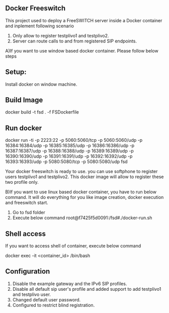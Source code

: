 Docker Freeswitch
-----------------
This project used to deploy a FreeSWITCH server inside a Docker container and inplement following scenario

1) Only allow to register testplivo1 and testplivo2.
2) Server can route calls to and from registered SIP endpoints.

A)If you want to use window based docker container. Please follow below steps

Setup:
-----------------
Install docker on window machine.

Build Image
----------------
docker build -t fsd . -f FSDockerfile

Run docker
---------------
docker run -ti -p 2223:22 -p 5060:5060/tcp -p 5060:5060/udp -p 16384:16384/udp -p 16385:16385/udp -p 16386:16386/udp -p 16387:16387/udp -p 16388:16388/udp -p 16389:16389/udp -p 16390:16390/udp -p 16391:16391/udp -p 16392:16392/udp -p 16393:16393/udp -p 5080:5080/tcp -p 5080:5080/udp fsd

Your docker freeswitch is ready to use. you can use softphone to register users testplivo1 and testplivo2. This docker image will allow to register these two profile only.

B)If you want to use linux based docker container, you have to run below command. It will do everything for you like image creation, docker execution and freeswitch start.

1) Go to fsd folder
2) Execute below command
root@f7425f5d0091:/fsd#./docker-run.sh

Shell access
------------
If you want to access shell of container, execute below command

docker exec -it <container_id>  /bin/bash

Configuration
-------------
1) Disable the example gateway and the IPv6 SIP profiles.
2) Disable all default sip user's profile and added support to add testplivo1 and testplivo user.
3) Changed default user password.
4) Configured to restrict blind registration.
